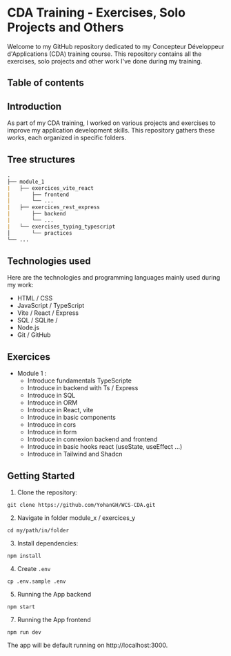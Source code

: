 # CDA Training - Exercises, Solo Projects and Others

Welcome to my GitHub repository dedicated to my Concepteur Développeur d'Applications (CDA) training course. This repository contains all the exercises, solo projects and other work I've done during my training.

## Table of contents

## Introduction

As part of my CDA training, I worked on various projects and exercises to improve my application development skills. This repository gathers these works, each organized in specific folders.

## Tree structures

```md
.
├── module_1
|   ├── exercices_vite_react
|       ├── frontend
|       └── ...
|   ├── exercices_rest_express
|       ├── backend
|       └── ...
|   └── exercises_typing_typescript
│       └── practices
└── ...
```

## Technologies used

Here are the technologies and programming languages mainly used during my work:

- HTML / CSS
- JavaScript / TypeScript 
- Vite / React / Express
- SQL / SQLite / 
- Node.js
- Git / GitHub

## Exercices

- Module 1 : 
    - Introduce fundamentals TypeScripte
    - Introduce in backend with Ts / Express
    - Introduce in SQL
    - Introduce in ORM
    - Introduce in React, vite
    - Introduce in basic components
    - Introduce in cors
    - Introduce in form
    - Introduce in connexion backend and frontend
    - Introduce in basic hooks react (useState, useEffect ...)
    - Introduce in Tailwind and Shadcn


## Getting Started

1. Clone the repository: 

```shell
git clone https://github.com/YohanGH/WCS-CDA.git
```

2. Navigate in folder module_x / exercices_y

```shell
cd my/path/in/folder
```

3. Install dependencies:

```shell
npm install
```

4. Create `.env`

```shell
cp .env.sample .env
```

5. Running the App backend

```shell
npm start
```

7. Running the App frontend

```shell
npm run dev
```

The app will be default running on http://localhost:3000.